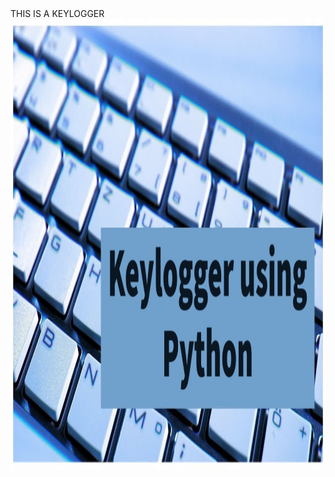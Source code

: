 <!DOCTYPE html>
<html lang="en">
	<head> 
		THIS IS A KEYLOGGER
		<meta charset="UTF-8" />
        	<meta http-equiv="X-UA-Compatible" content="IE=edge" />
        	<meta name="viewport" content="width=device-width, initial-scale=1.0" />
		<title>Keylogger</title>
		<link rel="stylesheet" href="style.css" />
	</head>
	<body class="BODY">
		<article class="Link to Log">
			<a href="keylogger.py" download>
  				<img src="keylogger.jpg" width="1280" height="720">
			</a>
		</article>
	</body>
</html>
